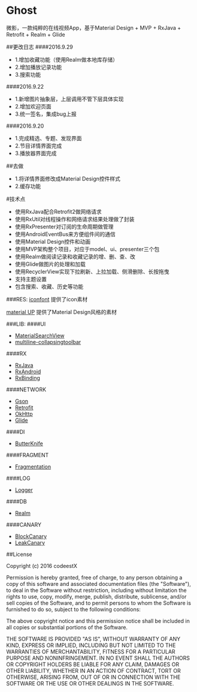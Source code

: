 # Ghost

微影，一款纯粹的在线视频App，基于Material Design + MVP + RxJava + Retrofit + Realm + Glide

##更改日志
####2016.9.29
* 1.增加收藏功能（使用Realm做本地库存储）
* 2.增加播放记录功能
* 3.搜索功能

####2016.9.22
* 1.新增图片抽象层，上层调用不管下层具体实现
* 2.增加欢迎页面
* 3.统一签名，集成bug上报

####2016.9.20
* 1.完成精选、专题、发现界面
* 2.节目详情界面完成
* 3.播放器界面完成


##去做
* 1.将详情界面修改成Material Design控件样式
* 2.缓存功能


#技术点
* 使用RxJava配合Retrofit2做网络请求
* 使用RxUtil对线程操作和网络请求结果处理做了封装
* 使用RxPresenter对订阅的生命周期做管理
* 使用AndroidEventBus来方便组件间的通信
* 使用Material Design控件和动画
* 使用MVP架构整个项目，对应于model、ui、presenter三个包
* 使用Realm做阅读记录和收藏记录的增、删、查、改
* 使用Glide做图片的处理和加载
* 使用RecyclerView实现下拉刷新、上拉加载、侧滑删除、长按拖曳
* 支持主题设置
* 包含搜索、收藏、历史等功能

###RES:
[iconfont](http://www.iconfont.cn/) 提供了icon素材

[material UP](http://www.material.uplabs.com/) 提供了Material Design风格的素材

###LIB:
####UI
* [MaterialSearchView](https://github.com/MiguelCatalan/MaterialSearchView)
* [multiline-collapsingtoolbar](https://github.com/opacapp/multiline-collapsingtoolbar)


####RX

* [RxJava](https://github.com/ReactiveX/RxJava)
* [RxAndroid](https://github.com/ReactiveX/RxAndroid)
* [RxBinding](https://github.com/JakeWharton/RxBinding)

####NETWORK

* [Gson](https://github.com/google/gson)
* [Retrofit](https://github.com/square/retrofit)
* [OkHttp](https://github.com/square/okhttp)
* [Glide](https://github.com/bumptech/glide)

####DI
* [ButterKnife](https://github.com/JakeWharton/butterknife)

####FRAGMENT

* [Fragmentation](https://github.com/YoKeyword/Fragmentation)

####LOG

* [Logger](https://github.com/orhanobut/logger)

####DB

* [Realm](https://github.com/realm/realm-java)

####CANARY

* [BlockCanary](https://github.com/markzhai/AndroidPerformanceMonitor)
* [LeakCanary](https://github.com/square/leakcanary)


##License

Copyright (c) 2016 codeestX

Permission is hereby granted, free of charge, to any person obtaining a copy of this software and associated documentation files (the "Software"), to deal in the Software without restriction, including without limitation the rights to use, copy, modify, merge, publish, distribute, sublicense, and/or sell copies of the Software, and to permit persons to whom the Software is furnished to do so, subject to the following conditions:

The above copyright notice and this permission notice shall be included in all copies or substantial portions of the Software.

THE SOFTWARE IS PROVIDED "AS IS", WITHOUT WARRANTY OF ANY KIND, EXPRESS OR IMPLIED, INCLUDING BUT NOT LIMITED TO THE WARRANTIES OF MERCHANTABILITY, FITNESS FOR A PARTICULAR PURPOSE AND NONINFRINGEMENT. IN NO EVENT SHALL THE AUTHORS OR COPYRIGHT HOLDERS BE LIABLE FOR ANY CLAIM, DAMAGES OR OTHER LIABILITY, WHETHER IN AN ACTION OF CONTRACT, TORT OR OTHERWISE, ARISING FROM, OUT OF OR IN CONNECTION WITH THE SOFTWARE OR THE USE OR OTHER DEALINGS IN THE SOFTWARE.

